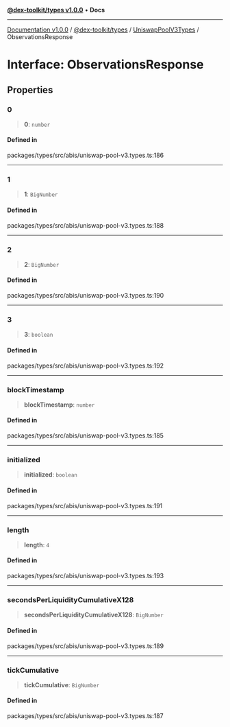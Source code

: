 [**@dex-toolkit/types v1.0.0**](../../../README.md) • **Docs**

***

[Documentation v1.0.0](../../../../../packages.md) / [@dex-toolkit/types](../../../README.md) / [UniswapPoolV3Types](../README.md) / ObservationsResponse

# Interface: ObservationsResponse

## Properties

### 0

> **0**: `number`

#### Defined in

packages/types/src/abis/uniswap-pool-v3.types.ts:186

***

### 1

> **1**: `BigNumber`

#### Defined in

packages/types/src/abis/uniswap-pool-v3.types.ts:188

***

### 2

> **2**: `BigNumber`

#### Defined in

packages/types/src/abis/uniswap-pool-v3.types.ts:190

***

### 3

> **3**: `boolean`

#### Defined in

packages/types/src/abis/uniswap-pool-v3.types.ts:192

***

### blockTimestamp

> **blockTimestamp**: `number`

#### Defined in

packages/types/src/abis/uniswap-pool-v3.types.ts:185

***

### initialized

> **initialized**: `boolean`

#### Defined in

packages/types/src/abis/uniswap-pool-v3.types.ts:191

***

### length

> **length**: `4`

#### Defined in

packages/types/src/abis/uniswap-pool-v3.types.ts:193

***

### secondsPerLiquidityCumulativeX128

> **secondsPerLiquidityCumulativeX128**: `BigNumber`

#### Defined in

packages/types/src/abis/uniswap-pool-v3.types.ts:189

***

### tickCumulative

> **tickCumulative**: `BigNumber`

#### Defined in

packages/types/src/abis/uniswap-pool-v3.types.ts:187
